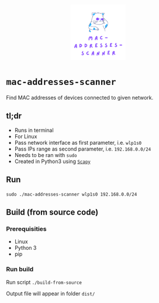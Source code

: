 <p align="center"><img width="150" src="mac-addresses-scanner.png" alt="mac-addresses-scanner logo"></p>

# `mac-addresses-scanner`

Find MAC addresses of devices connected to given network.

## tl;dr

- Runs in terminal
- For Linux
- Pass network interface as first parameter, i.e. `wlp1s0`
- Pass IPs range as second parameter, i.e. `192.168.0.0/24`
- Needs to be ran with `sudo`
- Created in Python3 using [`Scapy`](https://scapy.net/)

## Run

`sudo ./mac-addresses-scanner wlp1s0 192.168.0.0/24`

## Build (from source code)

### Prerequisities
- Linux
- Python 3
- pip

### Run build
Run script `./build-from-source`

Output file will appear in folder `dist/`
